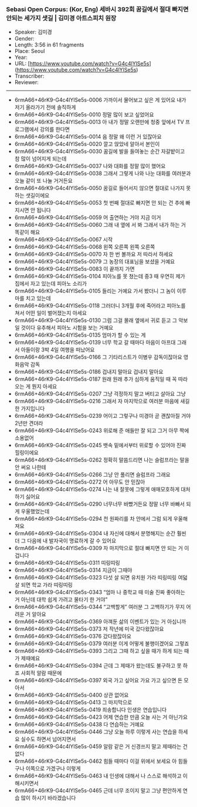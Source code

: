 ### Sebasi Open Corpus: (Kor, Eng) 세바시 392회 꿈길에서 절대 빠지면 안되는 세가지 샛길 | 김미경 아트스피치 원장

- Speaker: 김미경
- Gender: 
- Length: 3:56 in 61 fragments
- Place: Seoul
- Year: 
- URL: [https://www.youtube.com/watch?v=G4c4lYlSe5s] (https://www.youtube.com/watch?v=G4c4lYlSe5s)
- Transcriber: 
- Reviewer: 

---

- 6rmA66+46rK9-G4c4lYlSe5s-0006 가까이서 물어보고 싶은 게 있어요 내가 저기 올라가기 전에 솔직하게
- 6rmA66+46rK9-G4c4lYlSe5s-0010 정말 많이 보고 싶었어요
- 6rmA66+46rK9-G4c4lYlSe5s-0013 아 내가 정말 오랜만에 청중 앞에서 TV 프로그램에서 강의를 한다면
- 6rmA66+46rK9-G4c4lYlSe5s-0014 음 정말 왜 이런 거 있잖아요
- 6rmA66+46rK9-G4c4lYlSe5s-0020 깔고 앉았네 알아서 본인이
- 6rmA66+46rK9-G4c4lYlSe5s-0030 꿈길에 발을 들여놓는 순간 자갈밭이고 참 많이 넘어지게 되는데
- 6rmA66+46rK9-G4c4lYlSe5s-0037 나와 대화를 정말 많이 했어요
- 6rmA66+46rK9-G4c4lYlSe5s-0038 그래서 그렇게 나와 나눈 대화를 여러분과 오늘 같이 또 나눌 거거든요
- 6rmA66+46rK9-G4c4lYlSe5s-0050 꿈길로 들어서지 않으면 절대로 나가지 못 하는 샛길이에요
- 6rmA66+46rK9-G4c4lYlSe5s-0053 첫 번째 절대로 빠지면 안 되는 건 추에 빠지시면 안 됩니다
- 6rmA66+46rK9-G4c4lYlSe5s-0059 어 출연하는 거야 지금 이거
- 6rmA66+46rK9-G4c4lYlSe5s-0060 그래 내 옆에 서 봐 그래서 내가 하는 거 똑같이 해요
- 6rmA66+46rK9-G4c4lYlSe5s-0067 시작
- 6rmA66+46rK9-G4c4lYlSe5s-0068 왼쪽 오른쪽 왼쪽 오른쪽
- 6rmA66+46rK9-G4c4lYlSe5s-0070 자 한 번 볼까요 저 따라서 하세요
- 6rmA66+46rK9-G4c4lYlSe5s-0079 그 농장의 대표님을 보셨을 거예요
- 6rmA66+46rK9-G4c4lYlSe5s-0083 이 끝까지 가면
- 6rmA66+46rK9-G4c4lYlSe5s-0104 피아노를 못 쳤는데 중3 때 우연히 제가 집에서 자고 있는데 피아노 소리가
- 6rmA66+46rK9-G4c4lYlSe5s-0105 들리는 거예요 가서 봤더니 그 놈이 이루마를 치고 있는데
- 6rmA66+46rK9-G4c4lYlSe5s-0118 그러더니 3개월 후에 죽어라고 피아노를 쳐서 어떤 일이 벌어졌는지 아세요
- 6rmA66+46rK9-G4c4lYlSe5s-0130 그럼 그걸 몰래 옆에서 귀로 듣고 그 악보일 것이다 유추해서 피아노 시험을 보는 거예요
- 6rmA66+46rK9-G4c4lYlSe5s-0135 엄마가 할 수 있는 게
- 6rmA66+46rK9-G4c4lYlSe5s-0139 너무 학교 갈 때마다 마음이 아프대 그래서 아들이랑 3박 4일 여행을 떠났어요
- 6rmA66+46rK9-G4c4lYlSe5s-0166 그 기타리스트가 이병우 감독이잖아요 영화음악 감독
- 6rmA66+46rK9-G4c4lYlSe5s-0186 겁내지 말아요 겁내지 말아요
- 6rmA66+46rK9-G4c4lYlSe5s-0187 원래 원래 추가 심하게 움직일 때 꼭 따라오는 게 뭔지 아세요
- 6rmA66+46rK9-G4c4lYlSe5s-0207 그냥 걱정하지 말고 버티고 살아요 그냥
- 6rmA66+46rK9-G4c4lYlSe5s-0216 그래서 자 마지막으로 여러분 마음에 새길 한 가지입니다
- 6rmA66+46rK9-G4c4lYlSe5s-0239 어이고 그렇구나 미경아 곧 괜찮아질 거야 2년만 견뎌라
- 6rmA66+46rK9-G4c4lYlSe5s-0243 위로해 준 애들만 잘 되고 그거 아무 짝에 소용없어
- 6rmA66+46rK9-G4c4lYlSe5s-0245 뱃속 밑에서부터 위로할 수 있어야 진짜 힐링이에요
- 6rmA66+46rK9-G4c4lYlSe5s-0262 정확히 말씀드리면 나는 슬럼프라는 말을 안 써요 나한테
- 6rmA66+46rK9-G4c4lYlSe5s-0266 그냥 안 풀리면 슬럼프라 그래요
- 6rmA66+46rK9-G4c4lYlSe5s-0272 어 아무도 안 믿잖아
- 6rmA66+46rK9-G4c4lYlSe5s-0274 나는 내 잘못에 그렇게 애매모호하게 대처하기 싫어요
- 6rmA66+46rK9-G4c4lYlSe5s-0290 너무너무 바빴거든요 정말 너무 바빠서 되게 우울했었는데
- 6rmA66+46rK9-G4c4lYlSe5s-0294 천 원짜리를 차 안에서 그럼 되게 우울해져요
- 6rmA66+46rK9-G4c4lYlSe5s-0304 내 자신에 대해서 분명해지는 순간 훨씬 더 그 다음에 내 발자국이 명료하게 갈 수 있어요
- 6rmA66+46rK9-G4c4lYlSe5s-0309 자 마지막으로 절대 빠지면 안 되는 거 이겁니다
- 6rmA66+46rK9-G4c4lYlSe5s-0311 띠링띠링
- 6rmA66+46rK9-G4c4lYlSe5s-0314 지금이 그때야
- 6rmA66+46rK9-G4c4lYlSe5s-0323 다섯 살 되면 유치원 가라 띠링띠링 여덟 살 되면 학교 가라 띠링띠링
- 6rmA66+46rK9-G4c4lYlSe5s-0343 “엄마 나 중학교 때 미술 진짜 좋아하는 거 아닌데 대학 쉽게 가려고 물타기 한 거야”
- 6rmA66+46rK9-G4c4lYlSe5s-0344 “고백할게” 여러분 그 고백하기가 무지 어려운 거 알아요
- 6rmA66+46rK9-G4c4lYlSe5s-0369 아껴둔 삶의 이벤트가 있는 거 아십니까
- 6rmA66+46rK9-G4c4lYlSe5s-0373 저 작년에 미국 갔다왔잖아요
- 6rmA66+46rK9-G4c4lYlSe5s-0376 갔다왔잖아요
- 6rmA66+46rK9-G4c4lYlSe5s-0379 여러분 이게 어떻게 불행이겠어요 그렇죠
- 6rmA66+46rK9-G4c4lYlSe5s-0393 그리고 그때 하고 싶을 때가 하게 되는 때가 제때예요
- 6rmA66+46rK9-G4c4lYlSe5s-0394 근데 그 제때가 왔는데도 불구하고 못 하죠 사회적 알람 때문에
- 6rmA66+46rK9-G4c4lYlSe5s-0397 외국 가고 싶어요 가요 가고 싶으면 돈 모아서
- 6rmA66+46rK9-G4c4lYlSe5s-0400 상관 없어요
- 6rmA66+46rK9-G4c4lYlSe5s-0413 그 마지막으로
- 6rmA66+46rK9-G4c4lYlSe5s-0419 죄송합니다 인생은 연습입니다
- 6rmA66+46rK9-G4c4lYlSe5s-0423 어제 연습한 만큼 오늘 사는 거 아닌가요
- 6rmA66+46rK9-G4c4lYlSe5s-0438 다 연습하는 거예요
- 6rmA66+46rK9-G4c4lYlSe5s-0446 그냥 오늘 하루 이렇게 사는 연습을 하세요 실수도 하면서 넘어지면서
- 6rmA66+46rK9-G4c4lYlSe5s-0459 알람 같은 거 신경쓰지 말고 제때라는 건 없다
- 6rmA66+46rK9-G4c4lYlSe5s-0462 힘들 때마다 이걸 위에서 보세요 아 힘들구나 이쪽으로 가겠구나 이렇게
- 6rmA66+46rK9-G4c4lYlSe5s-0463 내 인생에 대해서 나 스스로 해석하고 이해시키면서
- 6rmA66+46rK9-G4c4lYlSe5s-0465 근데 너무 조이지 말고 그냥 편안하게 연습 많이 하시기 바라겠습니다
